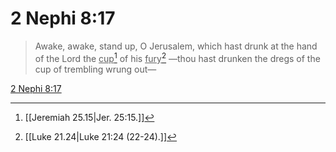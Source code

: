 # 2 Nephi 8:17

> Awake, awake, stand up, O Jerusalem, which hast drunk at the hand of the Lord the <u>cup</u>[^a] of his <u>fury</u>[^b] —thou hast drunken the dregs of the cup of trembling wrung out—

[2 Nephi 8:17](https://www.churchofjesuschrist.org/study/scriptures/bofm/2-ne/8?lang=eng&id=p17#p17)


[^a]: [[Jeremiah 25.15|Jer. 25:15.]]
[^b]: [[Luke 21.24|Luke 21:24 (22-24).]]
